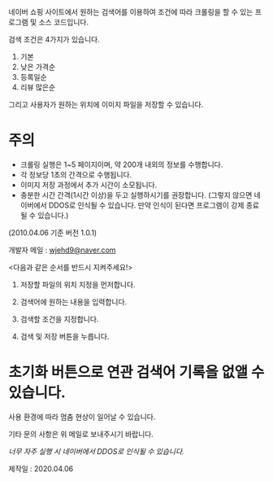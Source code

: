 네이버 쇼핑 사이트에서 원하는 검색어를 이용하여 조건에 따라 크롤링을 할 수 있는 프로그램 및 소스 코드입니다. 

검색 조건은 4가지가 있습니다.
1. 기본
2. 낮은 가격순
3. 등록일순
4. 리뷰 많은순

그리고 사용자가 원하는 위치에 이미지 파일을 저장할 수 있습니다.

# 주의
- 크롤링 실행은 1~5 페이지이며, 약 200개 내외의 정보를 수행합니다.
- 각 정보당 1초의 간격으로 수행됩니다.
- 이미지 저장 과정에서 추가 시간이 소모됩니다.
- 충분한 시간 간격(1시간 이상)을 두고 실행하시기를 권장합니다. 
(그렇지 않으면 네이버에서 DDOS로 인식될 수 있습니다. 만약 인식이 된다면 프로그램이 강제 종료 될 수 있습니다.)

(2010.04.06 기준 버전 1.0.1)


개발자 메일 : wjehd9@naver.com

<다음과 같은 순서를 반드시 지켜주세요!>

1. 저장할 파일의 위치 지정을 먼저합니다.

2. 검색어에 원하는 내용을 입력합니다.

3. 검색할 조건을 지정합니다.

4. 검색 및 저장 버튼을 누릅니다.

# 초기화 버튼으로 연관 검색어 기록을 없앨 수 있습니다.

사용 환경에 따라 멈춤 현상이 일어날 수 있습니다.

기타 문의 사항은 위 메일로 보내주시기 바랍니다.

*너무 자주 실행 시 네이버에서 DDOS로 인식될 수 있습니다.*

제작일 : 2020.04.06
